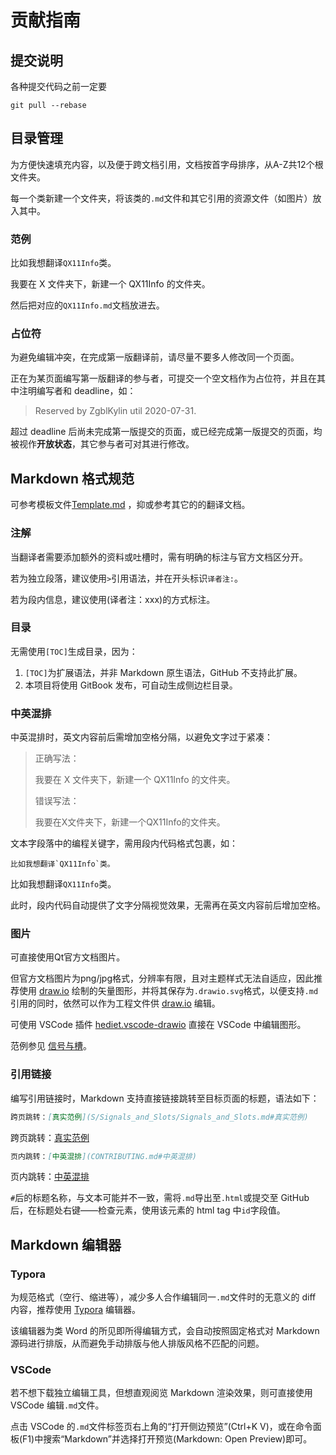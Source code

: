 # 贡献指南

## 提交说明

各种提交代码之前一定要

```shell
git pull --rebase
```

## 目录管理

为方便快速填充内容，以及便于跨文档引用，文档按首字母排序，从A-Z共12个根文件夹。

每一个类新建一个文件夹，将该类的`.md`文件和其它引用的资源文件（如图片）放入其中。

### 范例

比如我想翻译`QX11Info`类。

我要在 X 文件夹下，新建一个 QX11Info 的文件夹。

然后把对应的`QX11Info.md`文档放进去。

### 占位符

为避免编辑冲突，在完成第一版翻译前，请尽量不要多人修改同一个页面。

正在为某页面编写第一版翻译的参与者，可提交一个空文档作为占位符，并且在其中注明编写者和 deadline，如：
> Reserved by ZgblKylin util 2020-07-31.

超过 deadline 后尚未完成第一版提交的页面，或已经完成第一版提交的页面，均被视作**开放状态**，其它参与者可对其进行修改。

## Markdown 格式规范

可参考模板文件[Template.md](Template.md) ，抑或参考其它的的翻译文档。

### 注解

当翻译者需要添加额外的资料或吐槽时，需有明确的标注与官方文档区分开。

若为独立段落，建议使用`>`引用语法，并在开头标识`译者注:`。

若为段内信息，建议使用(译者注：xxx)的方式标注。

### 目录

无需使用`[TOC]`生成目录，因为：
1. `[TOC]`为扩展语法，并非 Markdown 原生语法，GitHub 不支持此扩展。
2. 本项目将使用 GitBook 发布，可自动生成侧边栏目录。

### 中英混排

中英混排时，英文内容前后需增加空格分隔，以避免文字过于紧凑：
> 正确写法：
>
> 我要在 X 文件夹下，新建一个 QX11Info 的文件夹。
>
> 错误写法：
>
> 我要在X文件夹下，新建一个QX11Info的文件夹。

文本字段落中的编程关键字，需用段内代码格式包裹，如：
```text
比如我想翻译`QX11Info`类。
```
比如我想翻译`QX11Info`类。

此时，段内代码自动提供了文字分隔视觉效果，无需再在英文内容前后增加空格。

### 图片

可直接使用Qt官方文档图片。

但官方文档图片为png/jpg格式，分辨率有限，且对主题样式无法自适应，因此推荐使用 [draw.io](https://app.diagrams.net/) 绘制的矢量图形，并将其保存为`.drawio.svg`格式，以便支持`.md`引用的同时，依然可以作为工程文件供 [draw.io](https://app.diagrams.net/) 编辑。

可使用 VSCode 插件 [hediet.vscode-drawio](https://marketplace.visualstudio.com/items?itemName=hediet.vscode-drawio) 直接在 VSCode 中编辑图形。

范例参见 [信号与槽](S/Signals_and_Slots/Signals_and_Slots.md)。

### 引用链接

编写引用链接时，Markdown 支持直接链接跳转至目标页面的标题，语法如下：
```Markdown
跨页跳转：[真实范例](S/Signals_and_Slots/Signals_and_Slots.md#真实范例)
```
跨页跳转：[真实范例](S/Signals_and_Slots/Signals_and_Slots.md#真实范例)
```Markdown
页内跳转：[中英混排](CONTRIBUTING.md#中英混排)
```
页内跳转：[中英混排](CONTRIBUTING.md#中英混排)

`#`后的标题名称，与文本可能并不一致，需将`.md`导出至`.html`或提交至 GitHub 后，在标题处右键——检查元素，使用该元素的 html tag 中`id`字段值。

## Markdown 编辑器

### Typora

为规范格式（空行、缩进等），减少多人合作编辑同一`.md`文件时的无意义的 diff 内容，推荐使用 [Typora](https://typora.io/) 编辑器。

该编辑器为类 Word 的所见即所得编辑方式，会自动按照固定格式对 Markdown 源码进行排版，从而避免手动排版与他人排版风格不匹配的问题。

### VSCode

若不想下载独立编辑工具，但想直观阅览 Markdown 渲染效果，则可直接使用 VSCode 编辑`.md`文件。

点击 VSCode 的`.md`文件标签页右上角的“打开侧边预览”(Ctrl+K V)，或在命令面板(F1)中搜索“Markdown”并选择打开预览(Markdown: Open Preview)即可。
